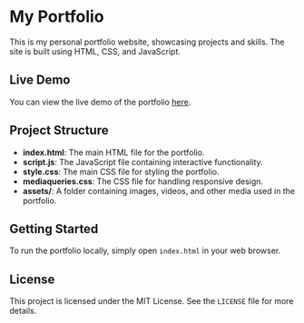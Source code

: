 # My Portfolio

This is my personal portfolio website, showcasing  projects and skills. The site is built using HTML, CSS, and JavaScript.

## Live Demo

You can view the live demo of the portfolio [here](https://salmon-desert-01cdea703.4.azurestaticapps.net/).

## Project Structure

- **index.html**: The main HTML file for the portfolio.
- **script.js**: The JavaScript file containing interactive functionality.
- **style.css**: The main CSS file for styling the portfolio.
- **mediaqueries.css**: The CSS file for handling responsive design.
- **assets/**: A folder containing images, videos, and other media used in the portfolio.

## Getting Started

To run the portfolio locally, simply open `index.html` in your web browser.

## License

This project is licensed under the MIT License. See the `LICENSE` file for more details.
